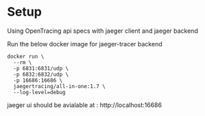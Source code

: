 # Setup
Using OpenTracing api specs with jaeger client and jaeger backend 

Run the below docker image for jaeger-tracer backend

```
docker run \
  --rm \
  -p 6831:6831/udp \
  -p 6832:6832/udp \
  -p 16686:16686 \
  jaegertracing/all-in-one:1.7 \
  --log-level=debug
```


jaeger ui should be avialable at : http://localhost:16686
